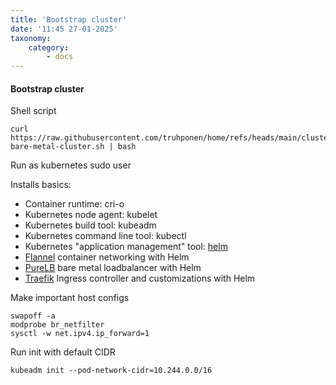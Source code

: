 ```yaml
---
title: 'Bootstrap cluster'
date: '11:45 27-01-2025'
taxonomy:
    category:
        - docs
---
```


#### Bootstrap cluster

Shell script

    curl https://raw.githubusercontent.com/truhponen/home/refs/heads/main/cluster/bootstrap-bare-metal-cluster.sh | bash

Run as kubernetes sudo user

Installs basics:
* Container runtime: cri-o
* Kubernetes node agent: kubelet
* Kubernetes build tool: kubeadm
* Kubernetes command line tool: kubectl
* Kubernetes "application management" tool: [helm](/helm)
* [Flannel](/flannel) container networking with Helm
* [PureLB](/purelb) bare metal loadbalancer with Helm
* [Traefik](/traefik) Ingress controller and customizations with Helm

Make important host configs

    swapoff -a
    modprobe br_netfilter
    sysctl -w net.ipv4.ip_forward=1

Run init with default CIDR

    kubeadm init --pod-network-cidr=10.244.0.0/16